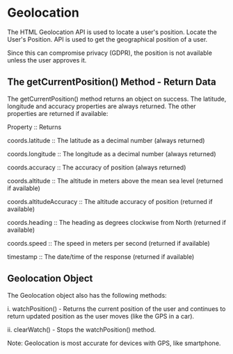 
# Geolocation

The HTML Geolocation API is used to locate a user's position. Locate the User's Position.  API is used to get the geographical position of a user.

Since this can compromise privacy (GDPR), the position is not available unless the user approves it.

## The getCurrentPosition() Method - Return Data


The getCurrentPosition() method returns an object on success. The latitude, longitude and accuracy properties are always returned. The other properties are returned if available:

Property	               ::             Returns

coords.latitude	           ::             The latitude as a decimal number (always returned)

coords.longitude	       ::             The longitude as a decimal number (always returned)

coords.accuracy	           ::             The accuracy of position (always returned)

coords.altitude	           ::             The altitude in meters above the mean sea level (returned if available)

coords.altitudeAccuracy	   ::             The altitude accuracy of position (returned if available)

coords.heading	           ::             The heading as degrees clockwise from North (returned if available)

coords.speed	           ::             The speed in meters per second (returned if available)

timestamp	               ::             The date/time of the response (returned if available)




## Geolocation Object 

The Geolocation object also has the following methods:

i. watchPosition() - Returns the current position of the user and continues to return updated position as the user moves (like the GPS in a car).

ii. clearWatch() - Stops the watchPosition() method.

Note: Geolocation is most accurate for devices with GPS, like smartphone.